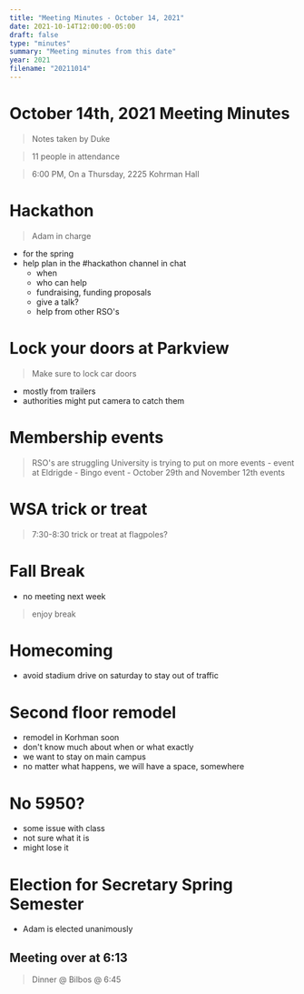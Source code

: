 ```yaml
---
title: "Meeting Minutes - October 14, 2021"
date: 2021-10-14T12:00:00-05:00
draft: false
type: "minutes"
summary: "Meeting minutes from this date"
year: 2021
filename: "20211014"
---
```


# October 14th, 2021 Meeting Minutes
> Notes taken by Duke

> 11 people in attendance

> 6:00 PM, On a Thursday, 2225 Kohrman Hall

# Hackathon
> Adam in charge
- for the spring
- help plan in the #hackathon channel in chat
    - when
    - who can help
    - fundraising, funding proposals
    - give a talk?
    - help from other RSO's

# Lock your doors at Parkview
> Make sure to lock car doors
- mostly from trailers
- authorities might put camera to catch them

# Membership events
> RSO's are struggling
> University is trying to put on more events
    - event at Eldrigde
    - Bingo event
    - October 29th and November 12th events

# WSA trick or treat
> 7:30-8:30 trick or treat at flagpoles?

# Fall Break
- no meeting next week
> enjoy break

# Homecoming
- avoid stadium drive on saturday to stay out of traffic

# Second floor remodel
- remodel in Korhman soon
- don't know much about when or what exactly
- we want to stay on main campus
- no matter what happens, we will have a space, somewhere

# No 5950?
- some issue with class
- not sure what it is
- might lose it

# Election for Secretary Spring Semester
- Adam is elected unanimously

## Meeting over at 6:13
> Dinner @ Bilbos @ 6:45
